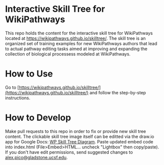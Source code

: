 Interactive Skill Tree for WikiPathways
=========

This repo holds the content for the interactive skill tree for WikiPathways located at https://wikipathways.github.io/skilltree/.  The skill tree is an organized set of training examples for new WikiPathways authors that lead to actual pathway editing tasks aimed at improving and expanding the collection of biological processess modeled at WikiPathways.

How to Use
====
Go to [https://wikipathways.github.io/skilltree/](https://wikipathways.github.io/skilltree/) and follow the step-by-step instructions.


How to Develop
====
Make pull requests to this repo in order to fix or provide new skill tree content. The clickable skill tree image itself can be editted via the draw.io app for Google Docs: [WP Skill Tree Diagram](https://drive.google.com/a/gladstone.ucsf.edu/file/d/0BxIWXP93jPy9STctZmlNTnA3ckU/view?usp=sharing). Paste updated embed code into index.html (File>Embed>HTML... uncheck "Lightbox" then copy/paste). If you don't have edit permissions, send suggested changes to alex.pico@gladstone.ucsf.edu. 

